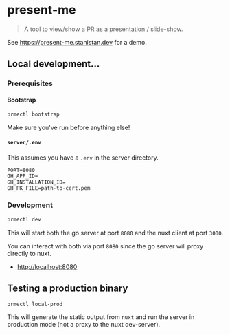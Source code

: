 # present-me

> A tool to view/show a PR as a presentation / slide-show.

See https://present-me.stanistan.dev for a demo.

## Local development...

### Prerequisites

#### Bootstrap

```sh
prmectl bootstrap
```

Make sure you've run  before anything else!

#### `server/.env`

This assumes you have a `.env` in the server directory.

```
PORT=8080
GH_APP_ID=
GH_INSTALLATION_ID=
GH_PK_FILE=path-to-cert.pem
```

### Development

```bash
prmectl dev
```

This will start both the go server at port `8080` and
the nuxt client at port `3000`.

You can interact with both via port `8080` since the go
server will proxy directly to nuxt.

- <http://localhost:8080>

## Testing a production binary

```bash
prmectl local-prod
```

This will generate the static output from `nuxt` and run the server
in production mode (not a proxy to the nuxt dev-server).
